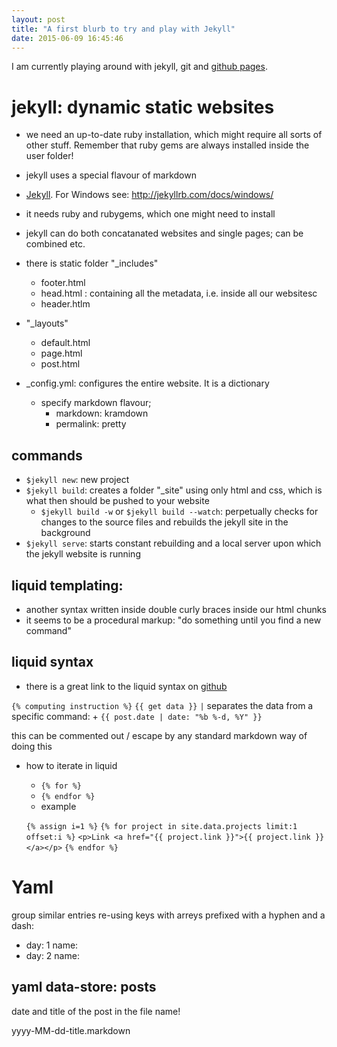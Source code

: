 ```yaml
---
layout: post
title: "A first blurb to try and play with Jekyll"
date: 2015-06-09 16:45:46 
---
```

I am currently playing around with jekyll, git and [github pages](https://www.github.com).

# jekyll: dynamic static websites

- we need an up-to-date ruby installation, which might require all sorts of other stuff. Remember that ruby gems are always installed inside the user folder!

- jekyll uses a special flavour of markdown
- [Jekyll](http://jekyllrb.com/). For Windows see: http://jekyllrb.com/docs/windows/ 
- it needs ruby and rubygems, which one might need to install
- jekyll can do both concatanated websites and single pages; can be combined etc. 

- there is static folder "_includes"
	+ footer.html
	+ head.html : containing all the metadata, i.e. <head></head> inside all our websitesc
	+ header.htlm
- "_layouts"
	+ default.html
	+ page.html
	+ post.html

- _config.yml: configures the entire website. It is a dictionary
	+ specify markdown flavour;
		* markdown: kramdown
		* permalink: pretty

## commands

- `$jekyll new`: new project
- `$jekyll build`: creates a folder "_site" using only html and css, which is what then should be pushed to your website
    + `$jekyll build -w` or `$jekyll build --watch`: perpetually checks for changes to the source files and rebuilds the jekyll site in the background
- `$jekyll serve`: starts constant rebuilding and a local server upon which the jekyll website is running


## liquid templating:

- another syntax written inside double curly braces inside our html chunks
- it seems to be a procedural markup: "do something until you find a new command"

## liquid syntax

- there is a great link to the liquid syntax on [github](https://github.com/Shopify/liquid/wiki/Liquid-for-Designers)

`{% computing instruction %}`
`{{ get data }}`
`|` separates the data from a specific command:
    + `{{ post.date | date: "%b %-d, %Y" }}`

this can be commented out / escape by any standard markdown way of doing this

- how to iterate in liquid
    + `{% for %}`
    + `{% endfor %}`
    + example 

    `{% assign i=1 %}`
    `{% for project in site.data.projects limit:1 offset:i %}`
    `<p>Link <a href="{{ project.link }}">{{ project.link }}</a></p>`
    `{% endfor %}`

# Yaml

group similar entries re-using keys with arreys prefixed with a hyphen and a dash:

- day: 1
  name: 
- day: 2
  name:

## yaml data-store: posts

date and title of the post in the file name!

yyyy-MM-dd-title.markdown
